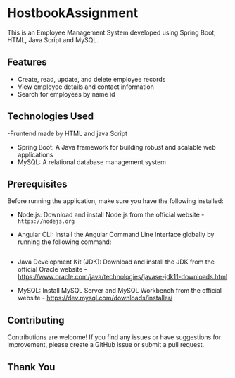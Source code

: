 # HostbookAssignment


This is an Employee Management System developed using  Spring Boot, HTML, Java Script and MySQL.

## Features

- Create, read, update, and delete employee records
- View employee details  and contact information
- Search for employees by name id


## Technologies Used

-Fruntend made by HTML and java Script
- Spring Boot: A Java framework for building robust and scalable web applications
- MySQL: A relational database management system

## Prerequisites

Before running the application, make sure you have the following installed:

- Node.js: Download and install Node.js from the official website - `https://nodejs.org`
- Angular CLI: Install the Angular Command Line Interface globally by running the following command:

  ``` java
- Java Development Kit (JDK): Download and install the JDK from the official Oracle website - https://www.oracle.com/java/technologies/javase-jdk11-downloads.html
- MySQL: Install MySQL Server and MySQL Workbench from the official website - https://dev.mysql.com/downloads/installer/



## Contributing

Contributions are welcome! If you find any issues or have suggestions for improvement, please create a GitHub issue or submit a pull request.

## Thank You

